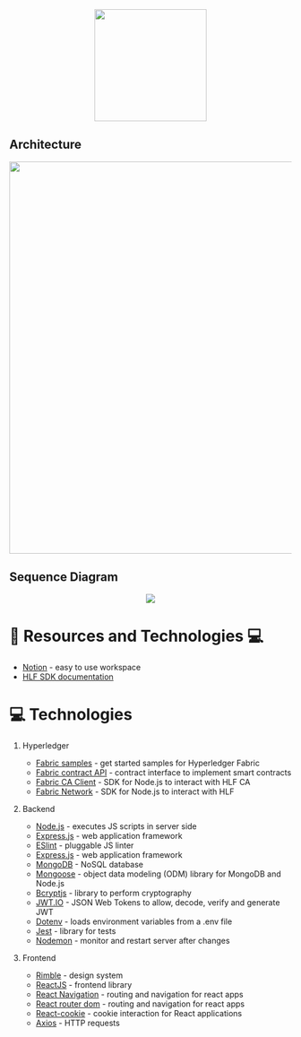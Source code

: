 <div align="center">

<img src='https://res.cloudinary.com/lorransutter/image/upload/v1596161929/Liken/Logo.svg' height=200/>

</div>

## Architecture

<div align="center">

<img src='https://res.cloudinary.com/lorransutter/image/upload/v1596576288/Liken/Liken_architecture.png' height=700/>

</div>

## Sequence Diagram

<div align="center">

<img src='https://res.cloudinary.com/lorransutter/image/upload/v1596147619/Liken/Liken_Sequence_Diagram.svg'/>

</div>

# :book: Resources and Technologies :computer:

- [Notion](https://www.notion.so/) - easy to use workspace
- [HLF SDK documentation](https://hyperledger.github.io/fabric-chaincode-node/release-1.4/api/index.html)
<!-- - [Private data - article](https://medium.com/@spsingh559/deep-dive-into-private-data-in-hyperledger-fabric-cf23931e8f96) -->

# :computer: Technologies

1. Hyperledger

    - [Fabric samples](https://github.com/hyperledger/fabric-samples) - get started samples for Hyperledger Fabric
    - [Fabric contract API](https://www.npmjs.com/package/fabric-contract-api) - contract interface to implement smart contracts
    - [Fabric CA Client](https://www.npmjs.com/package/fabric-ca-client) - SDK for Node.js to interact with HLF CA
    - [Fabric Network](https://www.npmjs.com/package/fabric-network) - SDK for Node.js to interact with HLF

2. Backend

    - [Node.js](https://nodejs.org/en/) - executes JS scripts in server side
    - [Express.js](http://expressjs.com/) - web application framework
    - [ESlint](https://eslint.org/) - pluggable JS linter
    - [Express.js](http://expressjs.com/) - web application framework
    - [MongoDB](https://www.mongodb.com/) - NoSQL database
    - [Mongoose](https://mongoosejs.com/) - object data modeling (ODM) library for MongoDB and Node.js
    <!-- - [Async](https://caolan.github.io/async/v3/) - library to perform asynchronous operations -->
    <!-- - [Express validator](https://express-validator.github.io/docs/) - middleware to validate data -->
    - [Bcryptjs](https://www.npmjs.com/package/bcryptjs) - library to perform cryptography
    - [JWT.IO](https://jwt.io/) - JSON Web Tokens to allow, decode, verify and generate JWT
    - [Dotenv](https://www.npmjs.com/package/dotenv) - loads environment variables from a .env file
    - [Jest](https://jestjs.io/) - library for tests
    <!-- - [Moment.js](https://momentjs.com/) - parsing, validating, manipulating and displaying dates and times -->
    - [Nodemon](https://www.npmjs.com/package/nodemon) - monitor and restart server after changes
    <!-- - [Supertest](https://github.com/visionmedia/supertest) - HTTP assertions provider -->

3. Frontend

    - [Rimble](https://rimble.consensys.design/) - design system
    - [ReactJS](https://reactjs.org/) - frontend library
    - [React Navigation](https://reactnavigation.org/) - routing and navigation for react apps
    - [React router dom](https://www.npmjs.com/package/react-router-dom) - routing and navigation for react apps
    - [React-cookie](https://www.npmjs.com/package/react-cookie) - cookie interaction for React applications
    <!-- - [React dropzone](https://react-dropzone.js.org/) - create zone to drop files -->
    - [Axios](https://www.npmjs.com/package/axios) - HTTP requests
